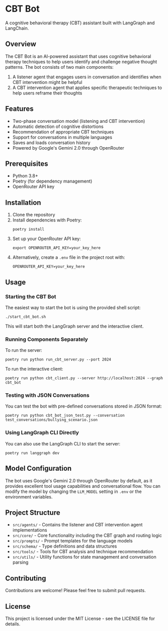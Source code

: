 # CBT Bot

A cognitive behavioral therapy (CBT) assistant built with LangGraph and LangChain.

## Overview

The CBT Bot is an AI-powered assistant that uses cognitive behavioral therapy techniques to help users identify and challenge negative thought patterns. The bot consists of two main components:

1. A listener agent that engages users in conversation and identifies when CBT intervention might be helpful
2. A CBT intervention agent that applies specific therapeutic techniques to help users reframe their thoughts

## Features

- Two-phase conversation model (listening and CBT intervention)
- Automatic detection of cognitive distortions
- Recommendation of appropriate CBT techniques
- Support for conversations in multiple languages
- Saves and loads conversation history
- Powered by Google's Gemini 2.0 through OpenRouter

## Prerequisites

- Python 3.8+
- Poetry (for dependency management)
- OpenRouter API key

## Installation

1. Clone the repository
2. Install dependencies with Poetry:
   ```
   poetry install
   ```
3. Set up your OpenRouter API key:
   ```
   export OPENROUTER_API_KEY=your_key_here
   ```
4. Alternatively, create a `.env` file in the project root with:
   ```
   OPENROUTER_API_KEY=your_key_here
   ```

## Usage

### Starting the CBT Bot

The easiest way to start the bot is using the provided shell script:

```
./start_cbt_bot.sh
```

This will start both the LangGraph server and the interactive client.

### Running Components Separately

To run the server:

```
poetry run python run_cbt_server.py --port 2024
```

To run the interactive client:

```
poetry run python cbt_client.py --server http://localhost:2024 --graph cbt_bot
```

### Testing with JSON Conversations

You can test the bot with pre-defined conversations stored in JSON format:

```
poetry run python cbt_bot_json_test.py --conversation test_conversations/bullying_scenario.json
```

### Using LangGraph CLI Directly

You can also use the LangGraph CLI to start the server:

```
poetry run langgraph dev
```

## Model Configuration

The bot uses Google's Gemini 2.0 through OpenRouter by default, as it provides excellent tool usage capabilities and conversational flow. You can modify the model by changing the `LLM_MODEL` setting in `.env` or the environment variables.

## Project Structure

- `src/agents/` - Contains the listener and CBT intervention agent implementations
- `src/core/` - Core functionality including the CBT graph and routing logic
- `src/prompts/` - Prompt templates for the language models
- `src/schema/` - Type definitions and data structures
- `src/tools/` - Tools for CBT analysis and technique recommendation
- `src/utils/` - Utility functions for state management and conversation parsing

## Contributing

Contributions are welcome! Please feel free to submit pull requests.

## License

This project is licensed under the MIT License - see the LICENSE file for details. 